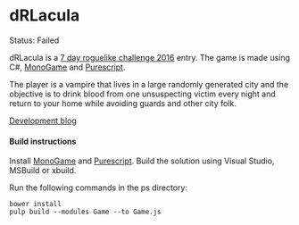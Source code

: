 # dRLacula

Status: Failed

dRLacula is a [7 day roguelike challenge 2016](http://7drl.org/) entry. The game is made using C#, [MonoGame](http://www.monogame.net/) and [Purescript](http://www.purescript.org/).

The player is a vampire that lives in a large randomly generated city and the objective is to drink blood from one unsuspecting victim every night and return to your home while avoiding guards and other city folk.

[Development blog](https://teamkalamakkara.wordpress.com/)

#### Build instructions

Install [MonoGame](http://www.monogame.net/) and [Purescript](http://www.purescript.org/). Build the solution using Visual Studio, MSBuild or xbuild.

Run the following commands in the ps directory:
```
bower install
pulp build --modules Game --to Game.js
```

